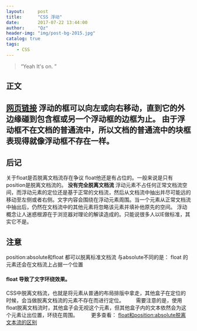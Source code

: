 ```yaml
---
layout:     post
title:      "CSS 浮动"
date:       2017-07-22 13:44:00
author:     "Qz"
header-img: "img/post-bg-2015.jpg"
catalog: true
tags:
    - CSS
---
```


> “Yeah It's on. ”


## 正文
[网页链接](http://www.w3school.com.cn/css/css_positioning_floating.asp)
浮动的框可以向左或向右移动，直到它的外边缘碰到包含框或另一个浮动框的边框为止。
由于浮动框不在文档的普通流中，所以文档的普通流中的块框表现得就像浮动框不存在一样。
---
## 后记
关于float是否脱离文档流存在争议
float他还是有占位的。一般来说是只有position是脱离文档流的。
<strong>没有完全脱离文档流</strong>
浮动元素不占任何正常文档流空间，而浮动元素的定位还是基于正常的文档流，然后从文档流中抽出并尽可能远的移动至左侧或者右侧。文字内容会围绕在浮动元素周围。当一个元素从正常文档流中抽出后，仍然在文档流中的其他元素将忽略该元素并填补他原先的空间。
浮动概念让人迷惑根源在于浏览器对理论的解读造成的。只能说很多人以IE做标准，其实它不是。

## 注意
position:absolute和float 都可以脱离标准文档流
与absolute不同的是：
float 的元素还会在文档流上占据一个位置

#### float 导致了文字环绕效果。
CSS中脱离文档流，也就是将元素从普通的布局排版中拿走，其他盒子在定位的时候，会当做脱离文档流的元素不存在而进行定位。
　　需要注意的是，使用float脱离文档流时，其他盒子会无视这个元素，但其他盒子内的文本依然会为这个元素让出位置，环绕在周围。
　　
更多查看：
[float和position:absolute脱离文本流的区别](http://blog.csdn.net/paediatrician/article/details/52583653)
